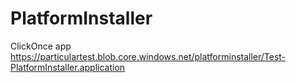 PlatformInstaller
=================

ClickOnce app https://particulartest.blob.core.windows.net/platforminstaller/Test-PlatformInstaller.application